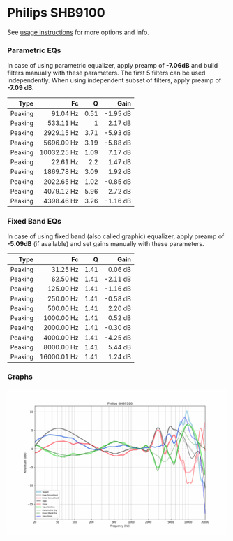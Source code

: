 # Philips SHB9100
See [usage instructions](https://github.com/jaakkopasanen/AutoEq#usage) for more options and info.

### Parametric EQs
In case of using parametric equalizer, apply preamp of **-7.06dB** and build filters manually
with these parameters. The first 5 filters can be used independently.
When using independent subset of filters, apply preamp of **-7.09 dB**.

| Type    | Fc          |    Q | Gain     |
|--------:|------------:|-----:|---------:|
| Peaking | 91.04 Hz    | 0.51 | -1.95 dB |
| Peaking | 533.11 Hz   | 1    | 2.17 dB  |
| Peaking | 2929.15 Hz  | 3.71 | -5.93 dB |
| Peaking | 5696.09 Hz  | 3.19 | -5.88 dB |
| Peaking | 10032.25 Hz | 1.09 | 7.17 dB  |
| Peaking | 22.61 Hz    | 2.2  | 1.47 dB  |
| Peaking | 1869.78 Hz  | 3.09 | 1.92 dB  |
| Peaking | 2022.65 Hz  | 1.02 | -0.85 dB |
| Peaking | 4079.12 Hz  | 5.96 | 2.72 dB  |
| Peaking | 4398.46 Hz  | 3.26 | -1.16 dB |

### Fixed Band EQs
In case of using fixed band (also called graphic) equalizer, apply preamp of **-5.09dB**
(if available) and set gains manually with these parameters.

| Type    | Fc          |    Q | Gain     |
|--------:|------------:|-----:|---------:|
| Peaking | 31.25 Hz    | 1.41 | 0.06 dB  |
| Peaking | 62.50 Hz    | 1.41 | -2.11 dB |
| Peaking | 125.00 Hz   | 1.41 | -1.16 dB |
| Peaking | 250.00 Hz   | 1.41 | -0.58 dB |
| Peaking | 500.00 Hz   | 1.41 | 2.20 dB  |
| Peaking | 1000.00 Hz  | 1.41 | 0.52 dB  |
| Peaking | 2000.00 Hz  | 1.41 | -0.30 dB |
| Peaking | 4000.00 Hz  | 1.41 | -4.25 dB |
| Peaking | 8000.00 Hz  | 1.41 | 5.44 dB  |
| Peaking | 16000.01 Hz | 1.41 | 1.24 dB  |

### Graphs
![](./Philips%20SHB9100.png)